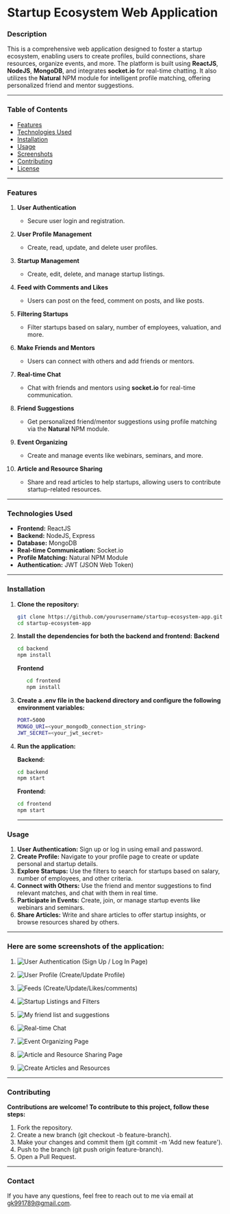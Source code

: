 # **Startup Ecosystem Web Application**

### **Description**
This is a comprehensive web application designed to foster a startup ecosystem, enabling users to create profiles, build connections, share resources, organize events, and more. The platform is built using **ReactJS**, **NodeJS**, **MongoDB**, and integrates **socket.io** for real-time chatting. It also utilizes the **Natural** NPM module for intelligent profile matching, offering personalized friend and mentor suggestions.

---

### **Table of Contents**
- [Features](#features)
- [Technologies Used](#technologies-used)
- [Installation](#installation)
- [Usage](#usage)
- [Screenshots](#screenshots)
- [Contributing](#contributing)
- [License](#license)

---

### **Features**

1. **User Authentication**
   - Secure user login and registration.
   
2. **User Profile Management**
   - Create, read, update, and delete user profiles.
   
3. **Startup Management**
   - Create, edit, delete, and manage startup listings.
   
4. **Feed with Comments and Likes**
   - Users can post on the feed, comment on posts, and like posts.
   
5. **Filtering Startups**
   - Filter startups based on salary, number of employees, valuation, and more.

6. **Make Friends and Mentors**
   - Users can connect with others and add friends or mentors.

7. **Real-time Chat**
   - Chat with friends and mentors using **socket.io** for real-time communication.

8. **Friend Suggestions**
   - Get personalized friend/mentor suggestions using profile matching via the **Natural** NPM module.

9. **Event Organizing**
   - Create and manage events like webinars, seminars, and more.

10. **Article and Resource Sharing**
    - Share and read articles to help startups, allowing users to contribute startup-related resources.

---

### **Technologies Used**
- **Frontend:** ReactJS
- **Backend:** NodeJS, Express
- **Database:** MongoDB
- **Real-time Communication:** Socket.io
- **Profile Matching:** Natural NPM Module
- **Authentication:** JWT (JSON Web Token)
  
---

### **Installation**

1. **Clone the repository:**

   ```bash
   git clone https://github.com/yourusername/startup-ecosystem-app.git
   cd startup-ecosystem-app
2. **Install the dependencies for both the backend and frontend:**
   **Backend**
   ```bash
   cd backend
   npm install
   ```
   **Frontend**
   ```bash
      cd frontend
      npm install
   ```
3. **Create a .env file in the backend directory and configure the following environment variables:**
   ```bash
   PORT=5000
   MONGO_URI=<your_mongodb_connection_string>
   JWT_SECRET=<your_jwt_secret>
   ```
4. **Run the application:**

   **Backend:**
   ```bash
   cd backend
   npm start
   ```
   **Frontend:**
   ```bash
   cd frontend
   npm start
   ```
   ---
### **Usage**
1. **User Authentication:**
   Sign up or log in using email and password.
2. **Create Profile:**
   Navigate to your profile page to create or update personal and startup details.
3. **Explore Startups:**
   Use the filters to search for startups based on salary, number of employees, and other criteria.
4. **Connect with Others:**
   Use the friend and mentor suggestions to find relevant matches, and chat with them in real time.
5. **Participate in Events:**
   Create, join, or manage startup events like webinars and seminars.
6. **Share Articles:**
   Write and share articles to offer startup insights, or browse resources shared by others.

---

### **Here are some screenshots of the application:**
   
  1. ![User Authentication (Sign Up / Log In Page)](./Screenshots/Auth.png)

  2. ![User Profile (Create/Update Profile)](./Screenshots/Profile.png)
  3. ![Feeds (Create/Update/Likes/comments)](./Screenshots/Feeds.png)
   
  4. ![Startup Listings and Filters](./Screenshots/StartUps.png)[](./Screenshots/startup_filters.png)
   
  5. ![My friend list and suggestions](./Screenshots/MyFriendList.png)[](./Screenshots/FriendSuggestions.png)
   
  6. ![Real-time Chat](./Screenshots/Chat.png)
   
  7. ![Event Organizing Page](./Screenshots/Events.png)
   
  8. ![Article and Resource Sharing Page](./Screenshots/Acticles.png)
  9. ![Create Articles and Resources](./Screenshots/CreateArticles.png)
---
### **Contributing**
**Contributions are welcome! To contribute to this project, follow these steps:**
   1. Fork the repository.
   2. Create a new branch (git checkout -b feature-branch).
   3. Make your changes and commit them (git commit -m 'Add new feature').
   4. Push to the branch (git push origin feature-branch).
   5. Open a Pull Request.
---
### **Contact**
If you have any questions, feel free to reach out to me via email at gk991789@gmail.com.
